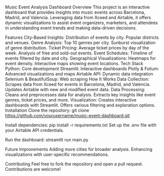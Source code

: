 Music Event Analysis Dashboard
Overview
This project is an interactive dashboard that provides insights into music events across Barcelona, Madrid, and Valencia. Leveraging data from Xceed and Airtable, it offers dynamic visualizations to assist event organizers, marketers, and attendees in understanding event trends and making data-driven decisions.

Features
City-Based Insights:
Distribution of events by city.
Popular districts and venues.
Genre Analysis:
Top 10 genres per city.
Sunburst visualization of genre distribution.
Ticket Pricing:
Average ticket prices by day of the week.
Analysis of free and sold-out events.
Event Schedules:
Timeline of events filtered by date and city.
Geographical Visualizations:
Heatmaps for event density.
Interactive maps showing event locations.
Tech Stack
Python: Core development
Streamlit: Interactive dashboards
Plotly & Folium: Advanced visualizations and maps
Airtable API: Dynamic data integration
Selenium & BeautifulSoup: Web scraping
How It Works
Data Collection:
Scrapes data from Xceed for events in Barcelona, Madrid, and Valencia.
Updates Airtable with new and modified event data.
Data Processing:
Cleans and preprocesses data for analysis.
Extracts key insights like event genres, ticket prices, and more.
Visualization:
Creates interactive dashboards with Streamlit.
Offers various filtering and exploration options.
Installation
Clone the repository:
git clone https://github.com/yourusername/music-event-dashboard.git

Install dependencies:
pip install -r requirements.txt
Set up the .env file with your Airtable API credentials.

Run the dashboard:
streamlit run main.py

Future Improvements
Adding more cities for broader analysis.
Enhancing visualizations with user-specific recommendations.

Contributing
Feel free to fork the repository and open a pull request. Contributions are welcome!

